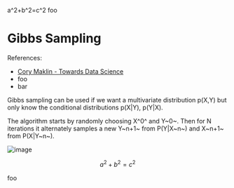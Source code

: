 a^2+b^2=c^2
foo



# Gibbs Sampling
References:
* [Cory Maklin - Towards Data Science](https://towardsdatascience.com/gibbs-sampling-8e4844560ae5#:~:text=The%20Gibbs%20Sampling%20is%20a,to%20estimate%20complex%20joint%20distributions)
* foo
* bar

Gibbs sampling can be used if we want a multivariate distribution p(X,Y) but only know the conditional distributions p(X|Y), p(Y|X).

The algorithm starts by randomly choosing X^0^ and Y~0~.  Then for N iterations it alternately samples a new Y~n+1~ from P(Y|X~n~) and X~n+1~ from P(X|Y~n~). 

![image](https://user-images.githubusercontent.com/4664692/158027170-adf6b05b-9d40-474e-b6df-3a6d6ceeabfb.png)


```math
a^2+b^2=c^2
```

foo
